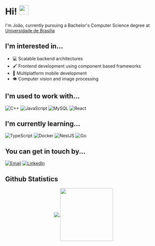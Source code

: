 # Hi! <img src="./wave.gif" width="30px">

I'm João, currently pursuing a Bachelor's Computer Science degree at [Universidade de Brasília](http://unb.br)

## I'm interested in...

- &#128187; Scalable backend architectures
- &#128396; Frontend development using component based frameworks
- &#128241; Multiplatform mobile development
- &#128065; Computer vision and image processing

## I'm used to work with...

![C++](https://img.shields.io/badge/c++-00599C.svg?style=flat-square&logo=c%2B%2B&logoColor=white)
![JavaScript](https://img.shields.io/badge/javascript-323330.svg?style=flat-square&logo=javascript&logoColor=F7DF1E)
![MySQL](https://img.shields.io/badge/mysql-00000f.svg?style=flat-square&logo=mysql&logoColor=white)
![React](https://img.shields.io/badge/react-20232a.svg?style=flat-square&logo=react&logoColor=61DAFB)

## I'm currently learning...

![TypeScript](https://img.shields.io/badge/typescript-%23007ACC.svg?style=flat-square&logo=typescript&logoColor=white)
![Docker](https://img.shields.io/badge/docker-%230db7ed.svg?style=flat-square&logo=docker&logoColor=white)
![NestJS](https://img.shields.io/badge/nestjs-%23E0234E.svg?style=flat-square&logo=nestjs&logoColor=white)
![Go](https://img.shields.io/badge/go-%2300ADD8.svg?style=flat-square&logo=go&logoColor=white)

## You can get in touch by...

[![Email](https://img.shields.io/badge/Email-D14836?style=flat-square&logo=gmail&logoColor=white)](mailto:jvcalassio@gmail.com)
[![LinkedIn](https://img.shields.io/badge/linkedin-%230077B5.svg?style=flat-square&logo=linkedin&logoColor=white)](https://www.linkedin.com/in/jvcalassio/)

## Github Statistics

<p align="center">
    <a href="https://github.com/anuraghazra/github-readme-stats">
        <img align="center" src="https://github-readme-stats.vercel.app/api?username=jvcalassio&count_private=true&hide=issues&show_icons=true">
    </a>
    <a href="https://github.com/anuraghazra/github-readme-stats">
        <img align="center" height="170" src="https://github-readme-stats.vercel.app/api/top-langs/?username=jvcalassio&layout=compact&hide=verilog">
    </a>
</p>
<!-- [![jvcalassio's GitHub stats](https://github-readme-stats.vercel.app/api?username=jvcalassio)](https://github.com/anuraghazra/github-readme-stats)

[![Top Langs](https://github-readme-stats.vercel.app/api/top-langs/?username=jvcalassio&layout=compact&hide=verilog)](https://github.com/anuraghazra/github-readme-stats) -->

<!--
**jvcalassio/jvcalassio** is a ✨ _special_ ✨ repository because its `README.md` (this file) appears on your GitHub profile.

Here are some ideas to get you started:

- 🔭 I’m currently working on ...
- 🌱 I’m currently learning ...
- 👯 I’m looking to collaborate on ...
- 🤔 I’m looking for help with ...
- 💬 Ask me about ...
- 📫 How to reach me: ...
- 😄 Pronouns: ...
- ⚡ Fun fact: ...
-->
